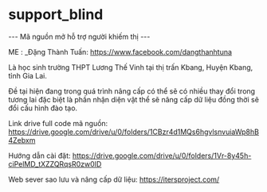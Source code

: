 # support_blind
--- Mã nguồn mở hỗ trợ người khiếm thị ---

ME :
_Đặng Thành Tuấn: https://www.facebook.com/dangthanhtuna

Là học sinh trường THPT Lương Thế Vinh tại thị trấn Kbang, Huyện Kbang, tỉnh Gia Lai.

Đề tại hiện đang trong quá trình nâng cấp có thể sẽ có nhiều thay đổi trong tương lai đặc biệt là phần nhận diện vật thể sẽ nâng cấp dữ liệu đồng thời sẽ đổi cấu hình đào tạo.


Link drive full code mã nguồn: https://drive.google.com/drive/u/0/folders/1CBzr4d1MQs6hgvlsnvuiaWp8hB4Zebxm

Hướng dẫn cài đặt: https://drive.google.com/drive/u/0/folders/1Vr-8y45h-ciPelMD_tXZZQRqsR0zw0ID

Web sever sao lưu và nâng cấp dữ liệu: https://itersproject.com/

